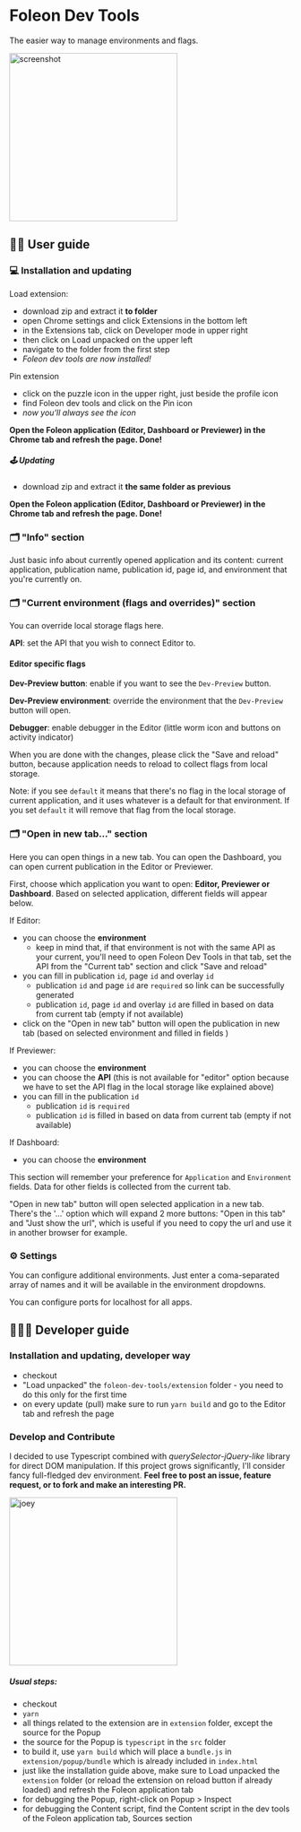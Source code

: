 # Foleon Dev Tools

The easier way to manage environments and flags.

<img src="https://i.imgur.com/itbSrwn.png" alt="screenshot" width="300">

## 🕺🏻 User guide

### 💻 Installation and updating

Load extension:

- download zip and extract it **to folder**
- open Chrome settings and click Extensions in the bottom left
- in the Extensions tab, click on Developer mode in upper right
- then click on Load unpacked on the upper left
- navigate to the folder from the first step
- _Foleon dev tools are now installed!_

Pin extension

- click on the puzzle icon in the upper right, just beside the profile icon
- find Foleon dev tools and click on the Pin icon
- _now you'll always see the icon_

**Open the Foleon application (Editor, Dashboard or Previewer) in the Chrome tab and refresh the page. Done!**

##### 🕹 Updating

- download zip and extract it **the same folder as previous**

**Open the Foleon application (Editor, Dashboard or Previewer) in the Chrome tab and refresh the page. Done!**

### 🗂 "Info" section

Just basic info about currently opened application and its content: current application, publication name, publication id, page id, and environment that you're currently on.

### 🗂 "Current environment (flags and overrides)" section

You can override local storage flags here.

**API**: set the API that you wish to connect Editor to.

#### Editor specific flags

**Dev-Preview button**: enable if you want to see the `Dev-Preview` button.

**Dev-Preview environment**: override the environment that the `Dev-Preview` button will open.

**Debugger**: enable debugger in the Editor (little worm icon and buttons on activity indicator)

When you are done with the changes, please click the "Save and reload" button, because application needs to reload to
collect flags from local storage.

Note: if you see `default` it means that there's no flag in the local storage of current application, and it uses whatever is a default for that environment.
If you set `default` it will remove that flag from the local storage.

### 🗂 "Open in new tab..." section

Here you can open things in a new tab. You can open the Dashboard, you can open current publication in the Editor or Previewer.

First, choose which application you want to open: **Editor, Previewer or Dashboard**. Based on selected application, different fields will appear below.

If Editor:

- you can choose the **environment**
  - keep in mind that, if that environment is not with the same API as your current, you'll need to open Foleon Dev Tools in that tab, set the API from the "Current tab" section and click "Save and reload"
- you can fill in publication `id`, page `id` and overlay `id`
  - publication `id` and page `id` are `required` so link can be successfully generated
  - publication `id`, page `id` and overlay `id` are filled in based on data from current tab (empty if not available)
- click on the "Open in new tab" button will open the publication in new tab (based on selected environment and filled in fields )

If Previewer:

- you can choose the **environment**
- you can choose the **API** (this is not available for "editor" option because we have to set the API flag in the local storage like explained above)
- you can fill in the publication `id`
  - publication `id` is `required`
  - publication `id` is filled in based on data from current tab (empty if not available)

If Dashboard:

- you can choose the **environment**

This section will remember your preference for `Application` and `Environment` fields. Data for other fields is collected from the current tab.

"Open in new tab" button will open selected application in a new tab. There's the '...' option which will expand 2 more buttons: "Open in this tab" and "Just show the url", which is useful if you need to copy the url and use it in another browser for example.

### ⚙️ Settings

You can configure additional environments. Just enter a coma-separated array of names and it will be available in the environment dropdowns.

You can configure ports for localhost for all apps.

## 👨🏻‍💻 Developer guide

### Installation and updating, developer way

- checkout
- "Load unpacked" the `foleon-dev-tools/extension` folder - you need to do this only for the first time
- on every update (pull) make sure to run `yarn build` and go to the Editor tab and refresh the page

### Develop and Contribute

I decided to use Typescript combined with _querySelector-jQuery-like_ library for direct DOM manipulation.
If this project grows significantly, I'll consider fancy full-fledged dev environment.
**Feel free to post an issue, feature request, or to fork and make an interesting PR.**

<img src="https://i.imgur.com/fyNBqmI.png" alt="joey" width="300">

##### Usual steps:

- checkout
- `yarn`
- all things related to the extension are in `extension` folder, except the source for the Popup
- the source for the Popup is `typescript` in the `src` folder
- to build it, use `yarn build` which will place a `bundle.js` in `extension/popup/bundle` which is already included in `index.html`
- just like the installation guide above, make sure to Load unpacked the `extension` folder (or reload the extension on reload button if already loaded) and refresh the Foleon application tab
- for debugging the Popup, right-click on Popup > Inspect
- for debugging the Content script, find the Content script in the dev tools of the Foleon application tab, Sources section
